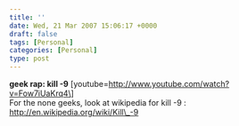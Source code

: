 ```yaml
---
title: ''
date: Wed, 21 Mar 2007 15:06:17 +0000
draft: false
tags: [Personal]
categories: [Personal]
type: post
---
```


**geek rap: kill -9** \[youtube=http://www.youtube.com/watch?v=Fow7iUaKrq4\]  
For the none geeks, look at wikipedia for kill -9 : http://en.wikipedia.org/wiki/Kill\_-9